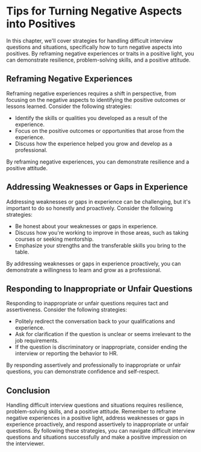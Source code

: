 Tips for Turning Negative Aspects into Positives
==================================================================================================================

In this chapter, we'll cover strategies for handling difficult interview questions and situations, specifically how to turn negative aspects into positives. By reframing negative experiences or traits in a positive light, you can demonstrate resilience, problem-solving skills, and a positive attitude.

Reframing Negative Experiences
------------------------------

Reframing negative experiences requires a shift in perspective, from focusing on the negative aspects to identifying the positive outcomes or lessons learned. Consider the following strategies:

* Identify the skills or qualities you developed as a result of the experience.
* Focus on the positive outcomes or opportunities that arose from the experience.
* Discuss how the experience helped you grow and develop as a professional.

By reframing negative experiences, you can demonstrate resilience and a positive attitude.

Addressing Weaknesses or Gaps in Experience
-------------------------------------------

Addressing weaknesses or gaps in experience can be challenging, but it's important to do so honestly and proactively. Consider the following strategies:

* Be honest about your weaknesses or gaps in experience.
* Discuss how you're working to improve in those areas, such as taking courses or seeking mentorship.
* Emphasize your strengths and the transferable skills you bring to the table.

By addressing weaknesses or gaps in experience proactively, you can demonstrate a willingness to learn and grow as a professional.

Responding to Inappropriate or Unfair Questions
-----------------------------------------------

Responding to inappropriate or unfair questions requires tact and assertiveness. Consider the following strategies:

* Politely redirect the conversation back to your qualifications and experience.
* Ask for clarification if the question is unclear or seems irrelevant to the job requirements.
* If the question is discriminatory or inappropriate, consider ending the interview or reporting the behavior to HR.

By responding assertively and professionally to inappropriate or unfair questions, you can demonstrate confidence and self-respect.

Conclusion
----------

Handling difficult interview questions and situations requires resilience, problem-solving skills, and a positive attitude. Remember to reframe negative experiences in a positive light, address weaknesses or gaps in experience proactively, and respond assertively to inappropriate or unfair questions. By following these strategies, you can navigate difficult interview questions and situations successfully and make a positive impression on the interviewer.

